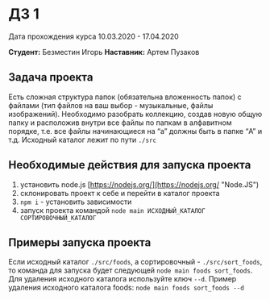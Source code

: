 # ДЗ 1
Дата прохождения курса 10.03.2020 - 17.04.2020

**Студент:** Безместин Игорь
**Наставник:** Артем Пузаков
 
## Задача проекта
Есть сложная структура папок (обязательна вложенность папок) с файлами (тип файлов на ваш выбор - музыкальные, файлы изображений). Необходимо разобрать коллекцию, создав новую общую папку и расположив внутри все файлы по папкам в алфавитном порядке, т.е. все файлы начинающиеся на “a” должны быть в папке “A” и т.д. 
Исходный каталог лежит по пути `./src`

## Необходимые действия для запуска проекта

1. установить node.js [https://nodejs.org/](https://nodejs.org/ "Node.JS")
2. cклонировать проект к себе и перейти в каталог проекта
3. `npm i` - установить зависимости
4. запуск проекта командой `node main ИСХОДНЫЙ_КАТАЛОГ СОРТИРОВОЧНЫЙ_КАТАЛОГ`

## Примеры запуска проекта
Если исходный каталог `./src/foods`, а сортировочный - `./src/sort_foods`, то команда для запуска будет следующей `node main foods sort_foods`. 
Для удаления исходного каталога используйте ключ `--d`. Пример удаления исходного каталога foods: `node main foods sort_foods --d`
